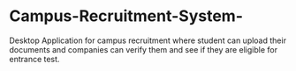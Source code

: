 # Campus-Recruitment-System-
Desktop Application for campus recruitment where student can upload their documents and companies can verify them and  see if they are eligible for entrance test. 
